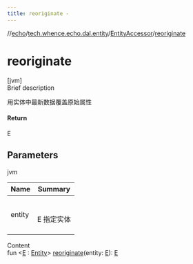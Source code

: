 ```yaml
---
title: reoriginate -
---
```

//[echo](../../index.md)/[tech.whence.echo.dal.entity](../index.md)/[EntityAccessor](index.md)/[reoriginate](reoriginate.md)



# reoriginate  
[jvm]  
Brief description  


用实体中最新数据覆盖原始属性



#### Return  


E



## Parameters  
  
jvm  
  
|  Name|  Summary| 
|---|---|
| entity| <br><br>E 指定实体<br><br>
  
  
Content  
fun <[E](reoriginate.md) : [Entity](../-entity/index.md)> [reoriginate](reoriginate.md)(entity: [E](reoriginate.md)): [E](reoriginate.md)  



